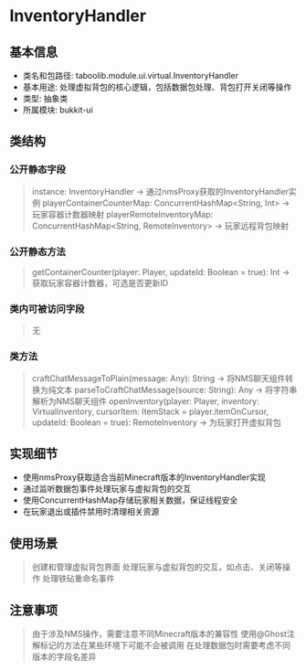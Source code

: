 # InventoryHandler

## 基本信息
- 类名和包路径: taboolib.module.ui.virtual.InventoryHandler
- 基本用途: 处理虚拟背包的核心逻辑，包括数据包处理、背包打开关闭等操作
- 类型: 抽象类
- 所属模块: bukkit-ui

## 类结构

### 公开静态字段
> instance: InventoryHandler -> 通过nmsProxy获取的InventoryHandler实例
> playerContainerCounterMap: ConcurrentHashMap<String, Int> -> 玩家容器计数器映射
> playerRemoteInventoryMap: ConcurrentHashMap<String, RemoteInventory> -> 玩家远程背包映射

### 公开静态方法
> getContainerCounter(player: Player, updateId: Boolean = true): Int -> 获取玩家容器计数器，可选是否更新ID

### 类内可被访问字段
> 无

### 类方法
> craftChatMessageToPlain(message: Any): String -> 将NMS聊天组件转换为纯文本
> parseToCraftChatMessage(source: String): Any -> 将字符串解析为NMS聊天组件
> openInventory(player: Player, inventory: VirtualInventory, cursorItem: ItemStack = player.itemOnCursor, updateId: Boolean = true): RemoteInventory -> 为玩家打开虚拟背包

## 实现细节
- 使用nmsProxy获取适合当前Minecraft版本的InventoryHandler实现
- 通过监听数据包事件处理玩家与虚拟背包的交互
- 使用ConcurrentHashMap存储玩家相关数据，保证线程安全
- 在玩家退出或插件禁用时清理相关资源

## 使用场景
> 创建和管理虚拟背包界面
> 处理玩家与虚拟背包的交互，如点击、关闭等操作
> 处理铁砧重命名事件

## 注意事项
> 由于涉及NMS操作，需要注意不同Minecraft版本的兼容性
> 使用@Ghost注解标记的方法在某些环境下可能不会被调用
> 在处理数据包时需要考虑不同版本的字段名差异
